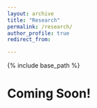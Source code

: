 ```yaml
---
layout: archive
title: "Research"
permalink: /research/
author_profile: true
redirect_from:

---
```


{% include base_path %}

Coming Soon!
==========

